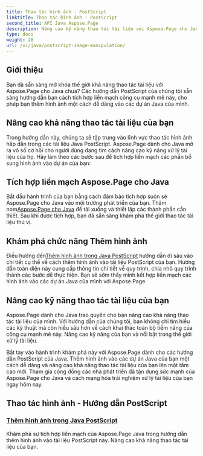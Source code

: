 ```yaml
---
title: Thao tác hình ảnh - PostScript
linktitle: Thao tác hình ảnh - PostScript
second_title: API Java Aspose.Page
description: Nâng cao kỹ năng thao tác tài liệu với Aspose.Page cho Java. Đi sâu vào các hướng dẫn PostScript của chúng tôi, tìm hiểu cách thêm hình ảnh trong Java và nâng cao khả năng tài liệu của bạn.
type: docs
weight: 28
url: /vi/java/postscript-image-manipulation/
---
```


## Giới thiệu

Bạn đã sẵn sàng mở khóa thế giới khả năng thao tác tài liệu với Aspose.Page cho Java chưa? Các hướng dẫn PostScript của chúng tôi sẵn sàng hướng dẫn bạn cách tích hợp liền mạch công cụ mạnh mẽ này, cho phép bạn thêm hình ảnh một cách dễ dàng vào các dự án Java của mình.

## Nâng cao khả năng thao tác tài liệu của bạn

Trong hướng dẫn này, chúng ta sẽ tập trung vào lĩnh vực thao tác hình ảnh hấp dẫn trong các tài liệu Java PostScript. Aspose.Page dành cho Java mở ra vô số cơ hội cho người dùng đang tìm cách nâng cao kỹ năng xử lý tài liệu của họ. Hãy làm theo các bước sau để tích hợp liền mạch các phần bổ sung hình ảnh vào dự án của bạn:

## Tích hợp liền mạch Aspose.Page cho Java

 Bắt đầu hành trình của bạn bằng cách đảm bảo tích hợp suôn sẻ Aspose.Page cho Java vào môi trường phát triển của bạn. Thăm nom[Aspose.Page cho Java](https://products.aspose.com/page/java) để tải xuống và thiết lập các thành phần cần thiết. Sau khi được tích hợp, bạn đã sẵn sàng khám phá thế giới thao tác tài liệu thú vị.

## Khám phá chức năng Thêm hình ảnh

 Điều hướng đến[Thêm hình ảnh trong Java PostScript](./add-image/) hướng dẫn đi sâu vào chi tiết cụ thể về cách thêm hình ảnh vào tài liệu PostScript của bạn. Hướng dẫn toàn diện này cung cấp thông tin chi tiết về quy trình, chia nhỏ quy trình thành các bước dễ thực hiện. Bạn sẽ sớm thấy mình kết hợp liền mạch các hình ảnh vào các dự án Java của mình với Aspose.Page.

## Nâng cao kỹ năng thao tác tài liệu của bạn

Aspose.Page dành cho Java trao quyền cho bạn nâng cao khả năng thao tác tài liệu của mình. Với hướng dẫn của chúng tôi, bạn không chỉ tìm hiểu các kỹ thuật mà còn hiểu sâu hơn về cách khai thác toàn bộ tiềm năng của công cụ mạnh mẽ này. Nâng cao kỹ năng của bạn và nổi bật trong thế giới xử lý tài liệu.

Bắt tay vào hành trình khám phá này với Aspose.Page dành cho các hướng dẫn PostScript của Java. Thêm hình ảnh vào các dự án Java của bạn một cách dễ dàng và nâng cao khả năng thao tác tài liệu của bạn lên một tầm cao mới. Tham gia cộng đồng các nhà phát triển đã tận dụng sức mạnh của Aspose.Page cho Java và cách mạng hóa trải nghiệm xử lý tài liệu của bạn ngay hôm nay.
## Thao tác hình ảnh - Hướng dẫn PostScript
### [Thêm hình ảnh trong Java PostScript](./add-image/)
Khám phá sự tích hợp liền mạch của Aspose.Page Java trong hướng dẫn thêm hình ảnh vào tài liệu PostScript này. Nâng cao khả năng thao tác tài liệu của bạn.